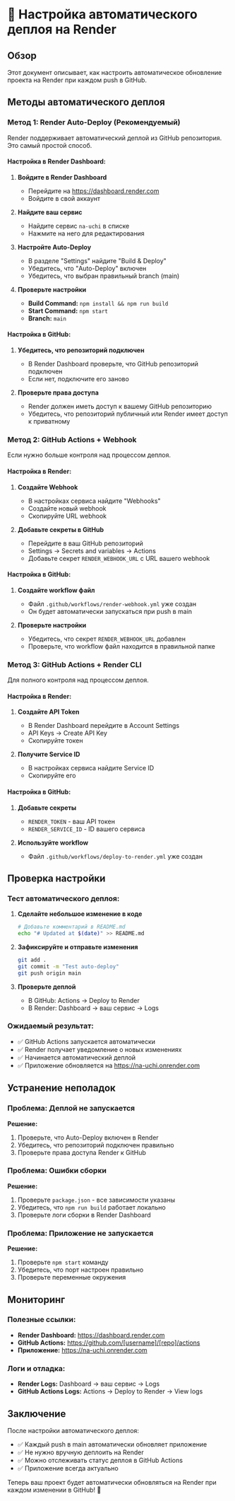 # 🚀 Настройка автоматического деплоя на Render

## Обзор
Этот документ описывает, как настроить автоматическое обновление проекта на Render при каждом push в GitHub.

## Методы автоматического деплоя

### Метод 1: Render Auto-Deploy (Рекомендуемый)

Render поддерживает автоматический деплой из GitHub репозитория. Это самый простой способ.

#### Настройка в Render Dashboard:

1. **Войдите в Render Dashboard**
   - Перейдите на https://dashboard.render.com
   - Войдите в свой аккаунт

2. **Найдите ваш сервис**
   - Найдите сервис `na-uchi` в списке
   - Нажмите на него для редактирования

3. **Настройте Auto-Deploy**
   - В разделе "Settings" найдите "Build & Deploy"
   - Убедитесь, что "Auto-Deploy" включен
   - Убедитесь, что выбран правильный branch (main)

4. **Проверьте настройки**
   - **Build Command:** `npm install && npm run build`
   - **Start Command:** `npm start`
   - **Branch:** `main`

#### Настройка в GitHub:

1. **Убедитесь, что репозиторий подключен**
   - В Render Dashboard проверьте, что GitHub репозиторий подключен
   - Если нет, подключите его заново

2. **Проверьте права доступа**
   - Render должен иметь доступ к вашему GitHub репозиторию
   - Убедитесь, что репозиторий публичный или Render имеет доступ к приватному

### Метод 2: GitHub Actions + Webhook

Если нужно больше контроля над процессом деплоя.

#### Настройка в Render:

1. **Создайте Webhook**
   - В настройках сервиса найдите "Webhooks"
   - Создайте новый webhook
   - Скопируйте URL webhook

2. **Добавьте секреты в GitHub**
   - Перейдите в ваш GitHub репозиторий
   - Settings → Secrets and variables → Actions
   - Добавьте секрет `RENDER_WEBHOOK_URL` с URL вашего webhook

#### Настройка в GitHub:

1. **Создайте workflow файл**
   - Файл `.github/workflows/render-webhook.yml` уже создан
   - Он будет автоматически запускаться при push в main

2. **Проверьте настройки**
   - Убедитесь, что секрет `RENDER_WEBHOOK_URL` добавлен
   - Проверьте, что workflow файл находится в правильной папке

### Метод 3: GitHub Actions + Render CLI

Для полного контроля над процессом деплоя.

#### Настройка в Render:

1. **Создайте API Token**
   - В Render Dashboard перейдите в Account Settings
   - API Keys → Create API Key
   - Скопируйте токен

2. **Получите Service ID**
   - В настройках сервиса найдите Service ID
   - Скопируйте его

#### Настройка в GitHub:

1. **Добавьте секреты**
   - `RENDER_TOKEN` - ваш API токен
   - `RENDER_SERVICE_ID` - ID вашего сервиса

2. **Используйте workflow**
   - Файл `.github/workflows/deploy-to-render.yml` уже создан

## Проверка настройки

### Тест автоматического деплоя:

1. **Сделайте небольшое изменение в коде**
   ```bash
   # Добавьте комментарий в README.md
   echo "# Updated at $(date)" >> README.md
   ```

2. **Зафиксируйте и отправьте изменения**
   ```bash
   git add .
   git commit -m "Test auto-deploy"
   git push origin main
   ```

3. **Проверьте деплой**
   - В GitHub: Actions → Deploy to Render
   - В Render: Dashboard → ваш сервис → Logs

### Ожидаемый результат:

- ✅ GitHub Actions запускается автоматически
- ✅ Render получает уведомление о новых изменениях
- ✅ Начинается автоматический деплой
- ✅ Приложение обновляется на https://na-uchi.onrender.com

## Устранение неполадок

### Проблема: Деплой не запускается

**Решение:**
1. Проверьте, что Auto-Deploy включен в Render
2. Убедитесь, что репозиторий подключен правильно
3. Проверьте права доступа Render к GitHub

### Проблема: Ошибки сборки

**Решение:**
1. Проверьте `package.json` - все зависимости указаны
2. Убедитесь, что `npm run build` работает локально
3. Проверьте логи сборки в Render Dashboard

### Проблема: Приложение не запускается

**Решение:**
1. Проверьте `npm start` команду
2. Убедитесь, что порт настроен правильно
3. Проверьте переменные окружения

## Мониторинг

### Полезные ссылки:

- **Render Dashboard:** https://dashboard.render.com
- **GitHub Actions:** https://github.com/[username]/[repo]/actions
- **Приложение:** https://na-uchi.onrender.com

### Логи и отладка:

- **Render Logs:** Dashboard → ваш сервис → Logs
- **GitHub Actions Logs:** Actions → Deploy to Render → View logs

## Заключение

После настройки автоматического деплоя:

- ✅ Каждый push в main автоматически обновляет приложение
- ✅ Не нужно вручную деплоить на Render
- ✅ Можно отслеживать статус деплоя в GitHub Actions
- ✅ Приложение всегда актуально

Теперь ваш проект будет автоматически обновляться на Render при каждом изменении в GitHub! 🚀

